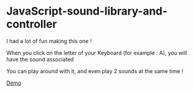 # JavaScript-sound-library-and-controller

I had a lot of fun making this one !

When you click on the letter of your Keyboard (for example : A), you will have the sound associated

You can play around with it, and even play 2 sounds at the same time !

<a href="https://foxandarrows.github.io/javascript-sound-library-and-controller/">Demo</a>
